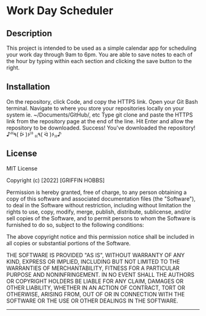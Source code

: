 # Work Day Scheduler

## Description

This project is intended to be used as a simple calendar app for scheduling your work day through 9am to 6pm. You are able to save notes to each of the hour by typing within each section and clicking the save button to the right.

## Installation

On the repository, click Code, and copy the HTTPS link.
Open your Git Bash terminal.
Navigate to where you store your repositories locally on your system ie. ~/Documents/GitHub/, etc
Type git clone and paste the HTTPS link from the repository page at the end of the line.
Hit Enter and allow the repository to be downloaded.
Success! You've downloaded the repository! ♪⁽⁽٩( ᐖ )۶⁾⁾ ₍₍٩( ᐛ )۶₎₎♪

## License

MIT License

Copyright (c) [2022] [GRIFFIN HOBBS]

Permission is hereby granted, free of charge, to any person obtaining a copy of this software and associated documentation files (the "Software"), to deal in the Software without restriction, including without limitation the rights to use, copy, modify, merge, publish, distribute, sublicense, and/or sell copies of the Software, and to permit persons to whom the Software is furnished to do so, subject to the following conditions:

The above copyright notice and this permission notice shall be included in all copies or substantial portions of the Software.

THE SOFTWARE IS PROVIDED "AS IS", WITHOUT WARRANTY OF ANY KIND, EXPRESS OR IMPLIED, INCLUDING BUT NOT LIMITED TO THE WARRANTIES OF MERCHANTABILITY, FITNESS FOR A PARTICULAR PURPOSE AND NONINFRINGEMENT. IN NO EVENT SHALL THE AUTHORS OR COPYRIGHT HOLDERS BE LIABLE FOR ANY CLAIM, DAMAGES OR OTHER LIABILITY, WHETHER IN AN ACTION OF CONTRACT, TORT OR OTHERWISE, ARISING FROM, OUT OF OR IN CONNECTION WITH THE SOFTWARE OR THE USE OR OTHER DEALINGS IN THE SOFTWARE.

--------
